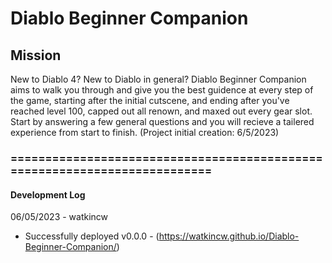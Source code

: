 # Diablo Beginner Companion

## Mission

New to Diablo 4? New to Diablo in general? Diablo Beginner Companion aims to walk you through and give you the best guidence at every step of the game, starting after the initial cutscene, and ending after you've reached level 100, capped out all renown, and maxed out every gear slot. Start by answering a few general questions and you will recieve a tailered experience from start to finish. (Project initial creation: 6/5/2023)

### ==========================================================================

#### Development Log

06/05/2023 - watkincw

* Successfully deployed v0.0.0 - (<https://watkincw.github.io/Diablo-Beginner-Companion/>)
